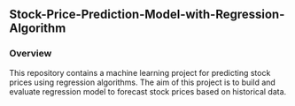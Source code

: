 ## Stock-Price-Prediction-Model-with-Regression-Algorithm
### Overview

This repository contains a machine learning project for predicting stock prices using regression algorithms. The aim of this project is to build and evaluate regression model to forecast stock prices based on historical data.
